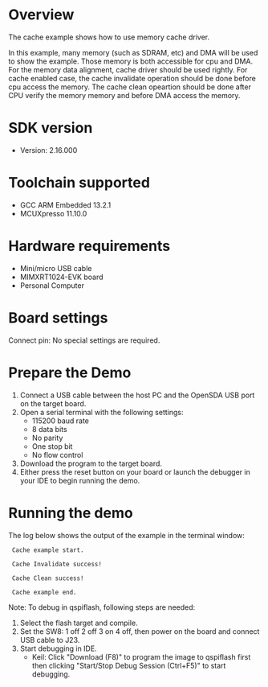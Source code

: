 Overview
========

The cache example shows how to use memory cache driver.

In this example, many memory (such as SDRAM, etc) and DMA will be used to show the example.
Those memory is both accessible for cpu and DMA. For the memory data alignment, cache driver should be 
used rightly. For cache enabled case, the cache invalidate operation should be done before cpu access the memory. The cache clean opeartion should be done after CPU verify the memory
memory and before DMA access the memory.

SDK version
===========
- Version: 2.16.000

Toolchain supported
===================
- GCC ARM Embedded  13.2.1
- MCUXpresso  11.10.0

Hardware requirements
=====================
- Mini/micro USB cable
- MIMXRT1024-EVK board
- Personal Computer

Board settings
==============
Connect pin:
No special settings are required.

Prepare the Demo
================
1.  Connect a USB cable between the host PC and the OpenSDA USB port on the target board.
2.  Open a serial terminal with the following settings:
    - 115200 baud rate
    - 8 data bits
    - No parity
    - One stop bit
    - No flow control
3.  Download the program to the target board.
4.  Either press the reset button on your board or launch the debugger in your IDE to begin running the demo.

Running the demo
================
The log below shows the output of the example in the terminal window:
~~~~~~~~~~~~~~~~~~~~~~~~~~~~~~~~~~~
 Cache example start.

 Cache Invalidate success! 

 Cache Clean success! 
 
 Cache example end. 

~~~~~~~~~~~~~~~~~~~~~~~~~~~~~~~~~~~

Note:
To debug in qspiflash, following steps are needed:
1. Select the flash target and compile.
2. Set the SW8: 1 off 2 off 3 on 4 off, then power on the board and connect USB cable to J23.
3. Start debugging in IDE.
   - Keil: Click "Download (F8)" to program the image to qspiflash first then clicking "Start/Stop Debug Session (Ctrl+F5)" to start debugging.
